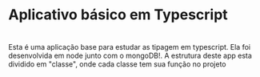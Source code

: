 # Aplicativo básico em Typescript
#
#
Esta é uma aplicação base para estudar as tipagem em typescript. Ela foi desenvolvida em node junto com o mongoDB!.
A estrutura deste app esta dividido em "classe", onde cada classe tem sua função no projeto

